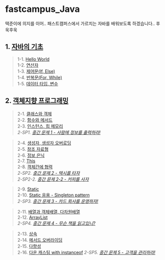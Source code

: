 # fastcampus_Java

택준이에 의지를 이어.. 패스트캠퍼스에서 가르치는 자바를 배워보도록 하겠습니다.. 후욱후욱

## 1. [자바의 기초](https://github.com/BackdevHong/fastcampus_Java/tree/main/HelloJava/)<br/>

> 1-1. [Hello World](https://github.com/BackdevHong/fastcampus_Java/tree/main/HelloJava/src/hello)<br/>
> 1-2. [연산자](https://github.com/BackdevHong/fastcampus_Java/tree/main/HelloJava/src/operator)<br/>
> 1-3. [제어문(If, Else)](https://github.com/BackdevHong/fastcampus_Java/tree/main/HelloJava/src/ifexample)<br/>
> 1-4. [반복문(For, While)](https://github.com/BackdevHong/fastcampus_Java/tree/main/HelloJava/src/loopexample)<br/>
> 1-5. [데이터 타입, 변수](https://github.com/BackdevHong/fastcampus_Java/tree/main/HelloJava/src/variableWithDataType)

## 2. [객체지향 프로그래밍](https://github.com/BackdevHong/fastcampus_Java/tree/main/Object-Oriented%20Programming)<br/>

> 2-1. [클래스와 객체](https://github.com/BackdevHong/fastcampus_Java/tree/main/Object-Oriented%20Programming/src/classpart)<br/>
> 2-2. [함수와 메서드](https://github.com/BackdevHong/fastcampus_Java/tree/main/Object-Oriented%20Programming/src/classpart)<br/>
> 2-3. [인스턴스, 힙 메모리](https://github.com/BackdevHong/fastcampus_Java/tree/main/Object-Oriented%20Programming/src/classpart)<br/>
> *2-SP1. [중간 문제 1 - 사람에 정보를 출력하라!](https://github.com/BackdevHong/fastcampus_Java/tree/main/Object-Oriented%20Programming/src/personinfo)*<br/>

> 2-4. [생성자, 생성자 오버로딩](https://github.com/BackdevHong/fastcampus_Java/tree/main/Object-Oriented%20Programming/src/classpart)<br/>
> 2-5. [참조 자료형](https://github.com/BackdevHong/fastcampus_Java/tree/main/Object-Oriented%20Programming/src/referance)<br/>
> 2-6. [정보 은닉](https://github.com/BackdevHong/fastcampus_Java/tree/main/Object-Oriented%20Programming/src/hiding)<br/>
> 2-7. [This](https://github.com/BackdevHong/fastcampus_Java/tree/main/Object-Oriented%20Programming/src/thisex)<br/>
> 2-8. [객체간에 협력](https://github.com/BackdevHong/fastcampus_Java/tree/main/Object-Oriented%20Programming/src/cooperation)<br/>
> *2-SP2. [중간 문제 2 - 택시를 타자](https://github.com/BackdevHong/fastcampus_Java/tree/main/Osject-Oriented%20Programming/src/cooperation)<br/>*
> *2-SP2-2. [중간 문제 2-2 - 커피를 사자](https://github.com/BackdevHong/fastcampus_Java/tree/main/Object-Oriented%20Programming/src/workcoffee)<br/>*

> 2-9. [Static](https://github.com/BackdevHong/fastcampus_Java/tree/main/Object-Oriented%20Programming/src/staticex)<br/>
> 2-10. [Static 응용 - Singleton pattern](https://github.com/BackdevHong/fastcampus_Java/tree/main/Object-Oriented%20Programming/src/company)<br/>
> *2-SP3. [중간 문제 3 - 카드 회사를 운영하자!](https://github.com/BackdevHong/fastcampus_Java/tree/main/Object-Oriented%20Programming/src/cardcompany)<br/>*

> 2-11. [배열과 객체배열, 다차원배열](https://github.com/BackdevHong/fastcampus_Java/tree/main/Object-Oriented%20Programming/src/array)<br/>
> 2-12. [ArrayList](https://github.com/BackdevHong/fastcampus_Java/tree/main/Object-Oriented%20Programming/src/arraylist)<br/>
> *2-SP4. [중간 문제 4 - 무슨 책을 읽고있니?](https://github.com/BackdevHong/fastcampus_Java/tree/main/Object-Oriented%20Programming/src/studentbooksystem)<br/>*

> 2-13. [상속](https://github.com/BackdevHong/fastcampus_Java/tree/main/Object-Oriented%20Programming/src/inheritance)<br/>
> 2-14. [메서드 오버라이딩](https://github.com/BackdevHong/fastcampus_Java/tree/main/Object-Oriented%20Programming/src/inheritance)<br/>
> 2-15. [다향성](https://github.com/BackdevHong/fastcampus_Java/tree/main/Object-Oriented%20Programming/src/polymorphism)<br/>
> 2-16. [다운 캐스팅 with instanceof](https://github.com/BackdevHong/fastcampus_Java/tree/main/Object-Oriented%20Programming/src/downcasting)
> *2-SP5. [중간 문제 5 - 고객을 관리하라!](https://github.com/BackdevHong/fastcampus_Java/tree/main/Object-Oriented%20Programming/src/customer)<br/>*
